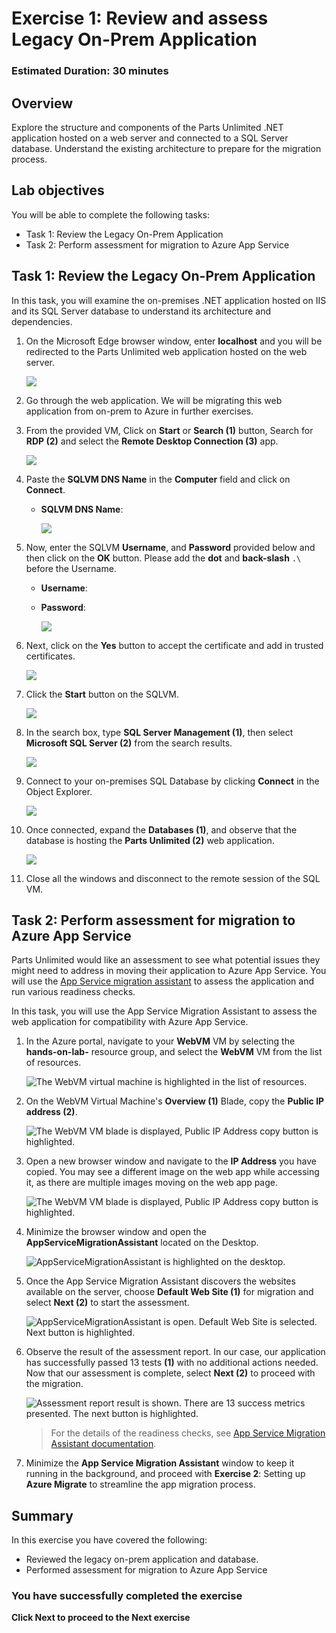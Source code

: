 # Exercise 1: Review and assess Legacy On-Prem Application

### Estimated Duration: 30 minutes

## Overview

Explore the structure and components of the Parts Unlimited .NET application hosted on a web server and connected to a SQL Server database. Understand the existing architecture to prepare for the migration process.

## Lab objectives

You will be able to complete the following tasks:

- Task 1: Review the Legacy On-Prem Application
- Task 2: Perform assessment for migration to Azure App Service

## Task 1: Review the Legacy On-Prem Application

In this task, you will examine the on-premises .NET application hosted on IIS and its SQL Server database to understand its architecture and dependencies.

1. On the Microsoft Edge browser window, enter **localhost** and you will be redirected to the Parts Unlimited web application hosted on the web server.

   ![](media/localhost_new.png)
   
1. Go through the web application. We will be migrating this web application from on-prem to Azure in further exercises.

1. From the provided VM, Click on **Start** or **Search (1)** button, Search for **RDP (2)** and select the **Remote Desktop Connection (3)** app.
   
   ![](media/RDP-new.png)

1. Paste the **SQLVM DNS Name** in the **Computer** field and click on **Connect**.

   * **SQLVM DNS Name**: **<inject key="SQLVM DNS Name" style="color:blue" />**

     ![](media/rdp-vm2.png)  
 
1. Now, enter the SQLVM **Username**, and **Password** provided below and then click on the **OK** button. Please add the **dot** and **back-slash** `.\` before the Username.

   * **Username**: **<inject key="SQLVM Username"/>** 
   * **Password**: **<inject key="SQLVM Password"/>**
   
     ![](media/vm1-more-choices.png) 

6. Next, click on the **Yes** button to accept the certificate and add in trusted certificates.

   ![](media/m--17.png)
   
7. Click the **Start** button on the SQLVM. 

    ![](media/m4.png)

1. In the search box, type **SQL Server Management (1)**, then select **Microsoft SQL Server (2)** from the search results.

    ![](media/01-04-2024(1).png)
   
8. Connect to your on-premises SQL Database by clicking **Connect** in the Object Explorer.
   
   ![](media/01-04-2024(12).png)
   
9. Once connected, expand the **Databases (1)**, and observe that the database is hosting the **Parts Unlimited (2)** web application.
   
   ![](media/m--4.png)
   
10. Close all the windows and disconnect to the remote session of the SQL VM.

## Task 2: Perform assessment for migration to Azure App Service

Parts Unlimited would like an assessment to see what potential issues they might need to address in moving their application to Azure App Service. You will use the [App Service migration assistant](https://appmigration.microsoft.com/) to assess the application and run various readiness checks.

In this task, you will use the App Service Migration Assistant to assess the web application for compatibility with Azure App Service.

1. In the Azure portal, navigate to your **WebVM** VM by selecting the **hands-on-lab-<inject key="DeploymentID" enableCopy="false"/>** resource group, and select the **WebVM** VM from the list of resources.

    ![The WebVM virtual machine is highlighted in the list of resources.](media/3.1.1.png "WebVM Selection")

2. On the WebVM Virtual Machine's **Overview (1)** Blade, copy the **Public IP address (2)**.

    ![The WebVM VM blade is displayed, Public IP Address copy button is highlighted.](media/m5.png "WebVM Overview and Public IP")

3. Open a new browser window and navigate to the **IP Address** you have copied. You may see a different image on the web app while accessing it, as there are multiple images moving on the web app page.

    ![The WebVM VM blade is displayed, Public IP Address copy button is highlighted.](media/webapp_new.png "Parts Unlimited Web Site")

4. Minimize the browser window and open the **AppServiceMigrationAssistant** located on the Desktop.

    ![AppServiceMigrationAssistant is highlighted on the desktop.](media/app-service1.png "App Service Migration Assistant")

5. Once the App Service Migration Assistant discovers the websites available on the server, choose **Default Web Site (1)** for migration and select **Next (2)** to start the assessment.

    ![AppServiceMigrationAssistant is open. Default Web Site is selected. Next button is highlighted.](media/m6.png "App Service Migration Assistant Web Site selection")

6. Observe the result of the assessment report. In our case, our application has successfully passed 13 tests **(1)** with no additional actions needed. Now that our assessment is complete, select **Next (2)** to proceed with the migration.

   ![Assessment report result is shown. There are 13 success metrics presented. The next button is highlighted.](media/m7.png "Assessment Report")

   > For the details of the readiness checks, see [App Service Migration Assistant documentation](https://github.com/Azure/App-Service-Migration-Assistant/wiki/Readiness-Checks).
   
1. Minimize the **App Service Migration Assistant** window to keep it running in the background, and proceed with **Exercise 2**: Setting up **Azure Migrate** to streamline the app migration process.
   
## Summary

In this exercise you have covered the following:
 
- Reviewed the legacy on-prem application and database.
- Performed assessment for migration to Azure App Service

### You have successfully completed the exercise

**Click Next to proceed to the Next exercise**
